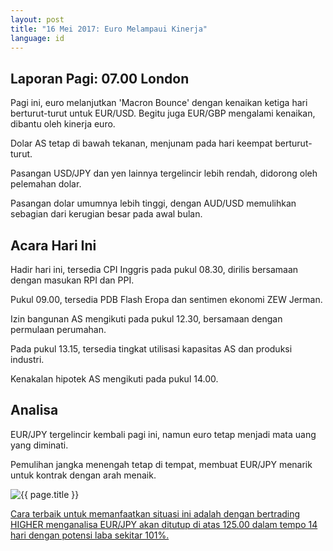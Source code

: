 ```yaml
---
layout: post
title: "16 Mei 2017: Euro Melampaui Kinerja"
language: id
---
```

## Laporan Pagi: 07.00 London

Pagi ini, euro melanjutkan 'Macron Bounce' dengan kenaikan ketiga hari berturut-turut untuk EUR/USD. Begitu juga EUR/GBP mengalami kenaikan, dibantu oleh kinerja euro.

Dolar AS tetap di bawah tekanan, menjunam pada hari keempat berturut-turut.

Pasangan USD/JPY dan yen lainnya tergelincir lebih rendah, didorong oleh pelemahan dolar.

Pasangan dolar umumnya lebih tinggi, dengan AUD/USD memulihkan sebagian dari kerugian besar pada awal bulan.

## Acara Hari Ini

Hadir hari ini, tersedia CPI Inggris pada pukul 08.30, dirilis bersamaan dengan masukan RPI dan PPI.

Pukul 09.00, tersedia PDB Flash Eropa dan sentimen ekonomi ZEW Jerman.

Izin bangunan AS mengikuti pada pukul 12.30, bersamaan dengan permulaan perumahan.

Pada pukul 13.15, tersedia tingkat utilisasi kapasitas AS dan produksi industri.

Kenakalan hipotek AS mengikuti pada pukul 14.00.

## Analisa

EUR/JPY tergelincir kembali pagi ini, namun euro tetap menjadi mata uang yang diminati.

Pemulihan jangka menengah tetap di tempat, membuat EUR/JPY menarik untuk kontrak dengan arah menaik.

<img src="{{ site.url }}/images/id-16-may-17.png" alt="{{ page.title }}" title="{{ page.title }}">

<a href="%LINK%%?currency=USD& market=forex&underlying=frxEURJPY&formname=higherlower&duration_amount=14&duration_units=d&amount=10&amount_type=payout&expiry_type=duration&barrier=125" target="_blank">Cara terbaik untuk memanfaatkan situasi ini adalah dengan bertrading HIGHER menganalisa EUR/JPY akan ditutup di atas 125.00 dalam tempo 14 hari dengan potensi laba sekitar 101%.</a>
